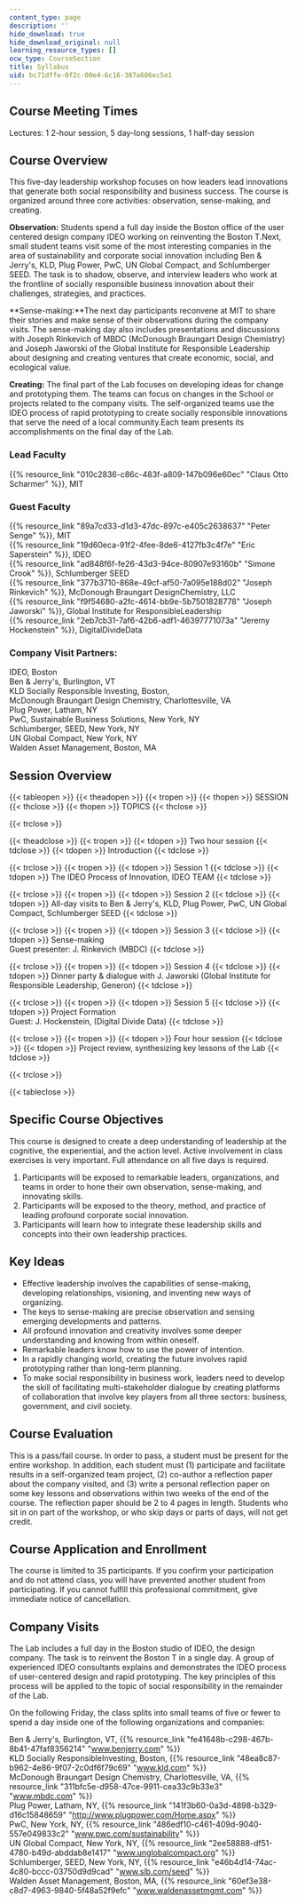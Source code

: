 ```yaml
---
content_type: page
description: ''
hide_download: true
hide_download_original: null
learning_resource_types: []
ocw_type: CourseSection
title: Syllabus
uid: bc71dffe-0f2c-00e4-6c16-387a606ec5e1
---
```


Course Meeting Times
--------------------

Lectures: 1 2-hour session, 5 day-long sessions, 1 half-day session

Course Overview
---------------

This five-day leadership workshop focuses on how leaders lead innovations that generate both social responsibility and business success. The course is organized around three core activities: observation, sense-making, and creating.

**Observation:** Students spend a full day inside the Boston office of the user centered design company IDEO working on reinventing the Boston T.Next, small student teams visit some of the most interesting companies in the area of sustainability and corporate social innovation including Ben & Jerry's, KLD, Plug Power, PwC, UN Global Compact, and Schlumberger SEED. The task is to shadow, observe, and interview leaders who work at the frontline of socially responsible business innovation about their challenges, strategies, and practices.

**Sense-making:**The next day participants reconvene at MIT to share their stories and make sense of their observations during the company visits. The sense-making day also includes presentations and discussions with Joseph Rinkevich of MBDC (McDonough Braungart Design Chemistry) and Joseph Jaworski of the Global Institute for Responsible Leadership about designing and creating ventures that create economic, social, and ecological value.

**Creating:** The final part of the Lab focuses on developing ideas for change and prototyping them. The teams can focus on changes in the School or projects related to the company visits. The self-organized teams use the IDEO process of rapid prototyping to create socially responsible innovations that serve the need of a local community.Each team presents its accomplishments on the final day of the Lab.

### Lead Faculty

{{% resource_link "010c2836-c86c-483f-a809-147b096e60ec" "Claus Otto Scharmer" %}}, MIT

### Guest Faculty

{{% resource_link "89a7cd33-d1d3-47dc-897c-e405c2638637" "Peter Senge" %}}, MIT  
{{% resource_link "19d60eca-91f2-4fee-8de6-4127fb3c4f7e" "Eric Saperstein" %}}, IDEO  
{{% resource_link "ad848f6f-fe26-43d3-94ce-80907e93160b" "Simone Crook" %}}, Schlumberger SEED  
{{% resource_link "377b3710-868e-49cf-af50-7a095e188d02" "Joseph Rinkevich" %}}, McDonough Braungart DesignChemistry, LLC  
{{% resource_link "f9f54680-a2fc-4614-bb9e-5b7501828778" "Joseph Jaworski" %}}, Global Institute for ResponsibleLeadership  
{{% resource_link "2eb7cb31-7af6-42b6-adf1-46397771073a" "Jeremy Hockenstein" %}}, DigitalDivideData

### Company Visit Partners:

IDEO, Boston  
Ben & Jerry's, Burlington, VT  
KLD Socially Responsible Investing, Boston,  
McDonough Braungart Design Chemistry, Charlottesville, VA  
Plug Power, Latham, NY  
PwC, Sustainable Business Solutions, New York, NY  
Schlumberger, SEED, New York, NY  
UN Global Compact, New York, NY  
Walden Asset Management, Boston, MA

Session Overview
----------------

{{< tableopen >}}
{{< theadopen >}}
{{< tropen >}}
{{< thopen >}}
SESSION
{{< thclose >}}
{{< thopen >}}
TOPICS
{{< thclose >}}

{{< trclose >}}

{{< theadclose >}}
{{< tropen >}}
{{< tdopen >}}
Two hour session
{{< tdclose >}}
{{< tdopen >}}
Introduction
{{< tdclose >}}

{{< trclose >}}
{{< tropen >}}
{{< tdopen >}}
Session 1
{{< tdclose >}}
{{< tdopen >}}
The IDEO Process of Innovation, IDEO TEAM
{{< tdclose >}}

{{< trclose >}}
{{< tropen >}}
{{< tdopen >}}
Session 2
{{< tdclose >}}
{{< tdopen >}}
All-day visits to Ben & Jerry's, KLD, Plug Power, PwC, UN Global Compact, Schlumberger SEED
{{< tdclose >}}

{{< trclose >}}
{{< tropen >}}
{{< tdopen >}}
Session 3
{{< tdclose >}}
{{< tdopen >}}
Sense-making  
Guest presenter: J. Rinkevich (MBDC)
{{< tdclose >}}

{{< trclose >}}
{{< tropen >}}
{{< tdopen >}}
Session 4
{{< tdclose >}}
{{< tdopen >}}
Dinner party & dialogue with J. Jaworski (Global Institute for Responsible Leadership, Generon)
{{< tdclose >}}

{{< trclose >}}
{{< tropen >}}
{{< tdopen >}}
Session 5
{{< tdclose >}}
{{< tdopen >}}
Project Formation  
Guest: J. Hockenstein, (Digital Divide Data)
{{< tdclose >}}

{{< trclose >}}
{{< tropen >}}
{{< tdopen >}}
Four hour session
{{< tdclose >}}
{{< tdopen >}}
Project review, synthesizing key lessons of the Lab
{{< tdclose >}}

{{< trclose >}}

{{< tableclose >}}

Specific Course Objectives
--------------------------

This course is designed to create a deep understanding of leadership at the cognitive, the experiential, and the action level. Active involvement in class exercises is very important. Full attendance on all five days is required.

1.  Participants will be exposed to remarkable leaders, organizations, and teams in order to hone their own observation, sense-making, and innovating skills.
2.  Participants will be exposed to the theory, method, and practice of leading profound corporate social innovation.
3.  Participants will learn how to integrate these leadership skills and concepts into their own leadership practices.

Key Ideas
---------

*   Effective leadership involves the capabilities of sense-making, developing relationships, visioning, and inventing new ways of organizing.
*   The keys to sense-making are precise observation and sensing emerging developments and patterns.
*   All profound innovation and creativity involves some deeper understanding and knowing from within oneself.
*   Remarkable leaders know how to use the power of intention.
*   In a rapidly changing world, creating the future involves rapid prototyping rather than long-term planning.
*   To make social responsibility in business work, leaders need to develop the skill of facilitating multi-stakeholder dialogue by creating platforms of collaboration that involve key players from all three sectors: business, government, and civil society.

Course Evaluation
-----------------

This is a pass/fail course. In order to pass, a student must be present for the entire workshop. In addition, each student must (1) participate and facilitate results in a self-organized team project, (2) co-author a reflection paper about the company visited, and (3) write a personal reflection paper on some key lessons and observations within two weeks of the end of the course. The reflection paper should be 2 to 4 pages in length. Students who sit in on part of the workshop, or who skip days or parts of days, will not get credit.

Course Application and Enrollment
---------------------------------

The course is limited to 35 participants. If you confirm your participation and do not attend class, you will have prevented another student from participating. If you cannot fulfill this professional commitment, give immediate notice of cancellation.

Company Visits
--------------

The Lab includes a full day in the Boston studio of IDEO, the design company. The task is to reinvent the Boston T in a single day. A group of experienced IDEO consultants explains and demonstrates the IDEO process of user-centered design and rapid prototyping. The key principles of this process will be applied to the topic of social responsibility in the remainder of the Lab.

On the following Friday, the class splits into small teams of five or fewer to spend a day inside one of the following organizations and companies:

Ben & Jerry's, Burlington, VT, {{% resource_link "fe41648b-c298-467b-8b41-47faf8356214" "www.benjerry.com" %}}  
KLD Socially ResponsibleInvesting, Boston, {{% resource_link "48ea8c87-b962-4e86-9f07-2c0df6f79c69" "www.kld.com" %}}  
McDonough Braungart Design Chemistry, Charlottesville, VA, {{% resource_link "311bfc5e-d958-47ce-9911-cea33c9b33e3" "www.mbdc.com" %}}  
Plug Power, Latham, NY, {{% resource_link "141f3b60-0a3d-4898-b329-d16c15848659" "http://www.plugpower.com/Home.aspx" %}}  
PwC, New York, NY, {{% resource_link "486edf10-c461-409d-9040-557e049833c2" "www.pwc.com/sustainability" %}}  
UN Global Compact, New York, NY, {{% resource_link "2ee58888-df51-4780-b49d-abddab8e1417" "www.unglobalcompact.org" %}}  
Schlumberger, SEED, New York, NY, {{% resource_link "e46b4d14-74ac-4c80-bccc-03750d9d9cad" "www.slb.com/seed" %}}  
Walden Asset Management, Boston, MA, {{% resource_link "60ef3e38-c8d7-4963-9840-5f48a52f9efc" "www.waldenassetmgmt.com" %}}